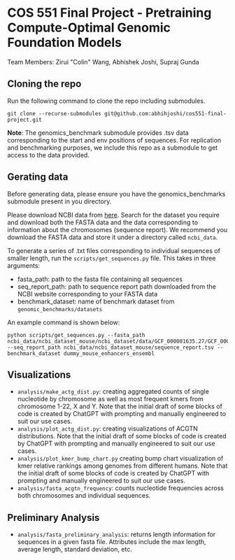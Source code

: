 # COS 551 Final Project - Pretraining Compute-Optimal Genomic Foundation Models

Team Members: Zirui "Colin" Wang, Abhishek Joshi, Supraj Gunda

## Cloning the repo

Run the following command to clone the repo including submodules.
```
git clone --recurse-submodules git@github.com:abhihjoshi/cos551-final-project.git
```

**Note**: The genomics_benchmark submodule provides .tsv data corresponding to the start and env positions of sequences. For replication and benchmarking purposes, we include this repo as a submodule to get access to the data provided.

## Gerating data

Before generating data, please ensure you have the genomics_benchmarks submodule present in you directory.

Please download NCBI data from [here](https://www.ncbi.nlm.nih.gov/datasets/genome/). Search for the dataset you require and download both the FASTA data and the data corresponding to information about the chromosomes (sequence report). We recommend you download the FASTA data and store it under a directory called `ncbi_data`.

To generate a series of .txt files corresponding to individual sequences of smaller length, run the `scripts/get_sequences.py` file. This takes in three arguments:

- fasta_path: path to the fasta file containing all sequences
- seq_report_path: path to sequence report path downloaded from the NCBI website corresponding to your FASTA data
- benchmark_dataset: name of benchmark dataset from `genomic_benchmarks/datasets`

An example command is shown below:
```
python scripts/get_sequences.py --fasta_path ncbi_data/ncbi_dataset_mouse/ncbi_dataset/data/GCF_000001635.27/GCF_000001635.27_GRCm39_genomic.fna --seq_report_path ncbi_data/ncbi_dataset_mouse/sequence_report.tsv --benchmark_dataset dummy_mouse_enhancers_ensembl
```

## Visualizations

- `analysis/make_actg_dist.py`: creating aggregated counts of single nucleotide by chromosome as well as most frequent kmers from chromosome 1-22, X and Y. Note that the initial draft of some blocks of code is created by ChatGPT with prompting and manually engineered to suit our use cases.
- `analysis/plot_actg_dist.py`: creating visualizations of ACGTN distributions. Note that the initial draft of some blocks of code is created by ChatGPT with prompting and manually engineered to suit our use cases.
- `analysis/plot_kmer_bump_chart.py` creating bump chart visualization of kmer relative rankings among genomes from different humans. Note that the initial draft of some blocks of code is created by ChatGPT with prompting and manually engineered to suit our use cases.
- `analysis/fasta_acgtn_frequency`: counts nucleotide frequencies across both chromosomes and individual sequences. 

## Preliminary Analysis

- `analysis/fasta_preliminary_analysis`: returns length information for sequences in a given fasta file. Attributes include the
max length, average length, standard deviation, etc. 